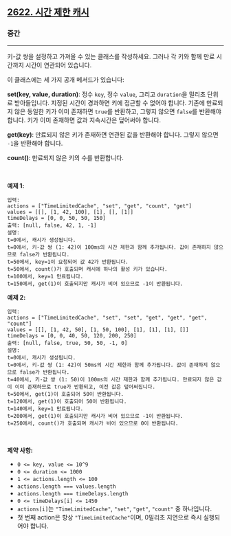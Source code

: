 ## [2622. 시간 제한 캐시](https://leetcode.com/problems/cache-with-time-limit)

### 중간

---

키-값 쌍을 설정하고 가져올 수 있는 클래스를 작성하세요. 그러나 각 키와 함께 만료 시간까지 시간이 연관되어 있습니다.

이 클래스에는 세 가지 공개 메서드가 있습니다:

**set(key, value, duration)**: 정수 `key`, 정수 `value`, 그리고 `duration`을 밀리초 단위로 받아들입니다. 지정된 시간이 경과하면 키에 접근할 수 없어야 합니다. 기존에 만료되지 않은 동일한 키가 이미 존재하면 `true`를 반환하고, 그렇지 않으면 `false`를 반환해야 합니다. 키가 이미 존재하면 값과 지속시간은 덮어써야 합니다.

**get(key)**: 만료되지 않은 키가 존재하면 연관된 값을 반환해야 합니다. 그렇지 않으면 `-1`을 반환해야 합니다.

**count()**: 만료되지 않은 키의 수를 반환합니다.

&nbsp;

**예제 1:**

```
입력:
actions = ["TimeLimitedCache", "set", "get", "count", "get"]
values = [[], [1, 42, 100], [1], [], [1]]
timeDelays = [0, 0, 50, 50, 150]
출력: [null, false, 42, 1, -1]
설명:
t=0에서, 캐시가 생성됩니다.
t=0에서, 키-값 쌍 (1: 42)이 100ms의 시간 제한과 함께 추가됩니다. 값이 존재하지 않으므로 false가 반환됩니다.
t=50에서, key=1이 요청되어 값 42가 반환됩니다.
t=50에서, count()가 호출되며 캐시에 하나의 활성 키가 있습니다.
t=100에서, key=1 만료됩니다.
t=150에서, get(1)이 호출되지만 캐시가 비어 있으므로 -1이 반환됩니다.
```

**예제 2:**

```
입력:
actions = ["TimeLimitedCache", "set", "set", "get", "get", "get", "count"]
values = [[], [1, 42, 50], [1, 50, 100], [1], [1], [1], []]
timeDelays = [0, 0, 40, 50, 120, 200, 250]
출력: [null, false, true, 50, 50, -1, 0]
설명:
t=0에서, 캐시가 생성됩니다.
t=0에서, 키-값 쌍 (1: 42)이 50ms의 시간 제한과 함께 추가됩니다. 값이 존재하지 않으므로 false가 반환됩니다.
t=40에서, 키-값 쌍 (1: 50)이 100ms의 시간 제한과 함께 추가됩니다. 만료되지 않은 값이 이미 존재하므로 true가 반환되고, 이전 값은 덮어써집니다.
t=50에서, get(1)이 호출되어 50이 반환됩니다.
t=120에서, get(1)이 호출되어 50이 반환됩니다.
t=140에서, key=1 만료됩니다.
t=200에서, get(1)이 호출되지만 캐시가 비어 있으므로 -1이 반환됩니다.
t=250에서, count()가 호출되며 캐시가 비어 있으므로 0이 반환됩니다.
```

&nbsp;

**제약 사항:**

- `0 <= key, value <= 10^9`
- `0 <= duration <= 1000`
- `1 <= actions.length <= 100`
- `actions.length === values.length`
- `actions.length === timeDelays.length`
- `0 <= timeDelays[i] <= 1450`
- `actions[i]`는 `"TimeLimitedCache"`, `"set"`, `"get"`, `"count"` 중 하나입니다.
- 첫 번째 action은 항상 `"TimeLimitedCache"`이며, 0밀리초 지연으로 즉시 실행되어야 합니다.